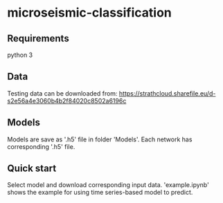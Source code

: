 # microseismic-classification
## Requirements
python 3
## Data
Testing data can be downloaded from: https://strathcloud.sharefile.eu/d-s2e56a4e3060b4b2f84020c8502a6196c
## Models
Models are save as '.h5' file in folder 'Models'.
Each network has corresponding '.h5' file.
## Quick start
Select model and download corresponding input data.
'example.ipynb' shows the example for using time series-based model to predict.
